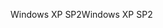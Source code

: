 <span data-ttu-id="ea692-101">Windows XP SP2</span><span class="sxs-lookup"><span data-stu-id="ea692-101">Windows XP SP2</span></span>
